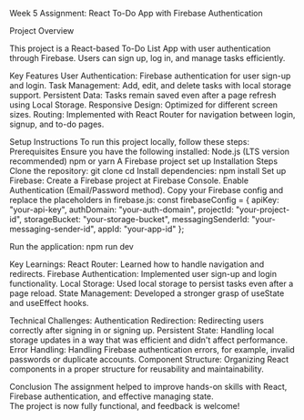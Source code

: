 Week 5 Assignment: React To-Do App with Firebase Authentication

Project Overview

This project is a React-based To-Do List App with user authentication through Firebase. Users can sign up, log in, and manage tasks efficiently.

Key Features
User Authentication: Firebase authentication for user sign-up and login.
Task Management: Add, edit, and delete tasks with local storage support.
Persistent Data: Tasks remain saved even after a page refresh using Local Storage.
Responsive Design: Optimized for different screen sizes.
Routing: Implemented with React Router for navigation between login, signup, and to-do pages.

Setup Instructions
To run this project locally, follow these steps:
Prerequisites
Ensure you have the following installed:
Node.js (LTS version recommended)
npm or yarn
A Firebase project set up
Installation Steps
Clone the repository:
git clone <repository-url>
cd <repository-folder>
Install dependencies:
npm install
Set up Firebase:
Create a Firebase project at Firebase Console.
Enable Authentication (Email/Password method).
Copy your Firebase config and replace the placeholders in firebase.js:
const firebaseConfig = {
  apiKey: "your-api-key",
  authDomain: "your-auth-domain",
  projectId: "your-project-id",
  storageBucket: "your-storage-bucket",
  messagingSenderId: "your-messaging-sender-id",
  appId: "your-app-id"
};

Run the application:
npm run dev

Key Learnings:
React Router: Learned how to handle navigation and redirects.
Firebase Authentication: Implemented user sign-up and login functionality.
Local Storage: Used local storage to persist tasks even after a page reload.
State Management: Developed a stronger grasp of useState and useEffect hooks.

Technical Challenges:
Authentication Redirection: Redirecting users correctly after signing in or signing up.
Persistent State: Handling local storage updates in a way that was efficient and didn't affect performance.
Error Handling: Handling Firebase authentication errors, for example, invalid passwords or duplicate accounts.
Component Structure: Organizing React components in a proper structure for reusability and maintainability.

Conclusion
The assignment helped to improve hands-on skills with React, Firebase authentication, and effective managing state.  
The project is now fully functional, and feedback is welcome!


